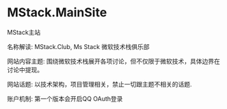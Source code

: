 # MStack.MainSite
MStack主站

名称解读: MStack.Club, Ms Stack 微软技术栈俱乐部

网站内容主题: 围绕微软技术栈展开各项讨论，但不仅限于微软技术，具体边界在讨论中提现。

网站话题: 以技术架构，项目管理相关，禁止一切跟主题不相关的话题.

账户机制: 第一个版本会开启QQ OAuth登录
